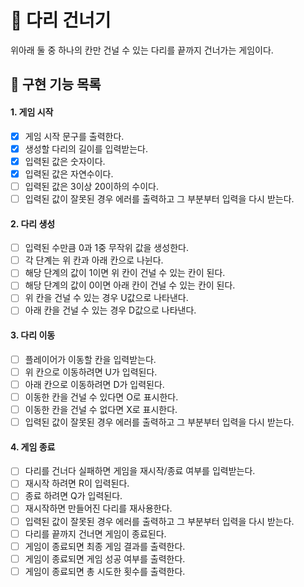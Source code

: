 # 🌉 다리 건너기

위아래 둘 중 하나의 칸만 건널 수 있는 다리를 끝까지 건너가는 게임이다.

## 🎯 구현 기능 목록

#### 1. 게임 시작

- [x] 게임 시작 문구를 출력한다.
- [x] 생성할 다리의 길이를 입력받는다.
- [x] 입력된 값은 숫자이다.
- [x] 입력된 값은 자연수이다.
- [ ] 입력된 값은 3이상 20이하의 수이다.
- [ ] 입력된 값이 잘못된 경우 에러를 출력하고 그 부분부터 입력을 다시 받는다.

#### 2. 다리 생성

- [ ] 입력된 수만큼 0과 1중 무작위 값을 생성한다.
- [ ] 각 단계는 위 칸과 아래 칸으로 나뉜다.
- [ ] 해당 단계의 값이 1이면 위 칸이 건널 수 있는 칸이 된다.
- [ ] 해당 단계의 값이 0이면 아래 칸이 건널 수 있는 칸이 된다.
- [ ] 위 칸을 건널 수 있는 경우 U값으로 나타낸다.
- [ ] 아래 칸을 건널 수 있는 경우 D값으로 나타낸다.

#### 3. 다리 이동

- [ ] 플레이어가 이동할 칸을 입력받는다.
- [ ] 위 칸으로 이동하려면 U가 입력된다.
- [ ] 아래 칸으로 이동하려면 D가 입력된다.
- [ ] 이동한 칸을 건널 수 있다면 O로 표시한다.
- [ ] 이동한 칸을 건널 수 없다면 X로 표시한다.
- [ ] 입력된 값이 잘못된 경우 에러를 출력하고 그 부분부터 입력을 다시 받는다.

#### 4. 게임 종료

- [ ] 다리를 건너다 실패하면 게임을 재시작/종료 여부를 입력받는다.
- [ ] 재시작 하려면 R이 입력된다.
- [ ] 종료 하려면 Q가 입력된다.
- [ ] 재시작하면 만들어진 다리를 재사용한다.
- [ ] 입력된 값이 잘못된 경우 에러를 출력하고 그 부분부터 입력을 다시 받는다.
- [ ] 다리를 끝까지 건너면 게임이 종료된다.
- [ ] 게임이 종료되면 최종 게임 결과를 출력한다.
- [ ] 게임이 종료되면 게임 성공 여부를 출력한다.
- [ ] 게임이 종료되면 총 시도한 횟수를 출력한다.
